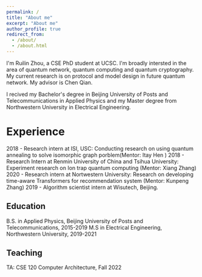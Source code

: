 ```yaml
---
permalink: /
title: "About me"
excerpt: "About me"
author_profile: true
redirect_from: 
  - /about/
  - /about.html
---
```


I'm Ruilin Zhou, a CSE PhD student at UCSC. I'm broadly intersted in the area of quantum network, quantum computing and quantum cryptography. My current research is on protocol and model design in future quantum network. My advisor is Chen Qian. 

I recived my Bachelor's degree in Beijing University of Posts and Telecommunications in Applied Physics and my Master degree from Northwestern University in Electrical Engineering. 


Experience
======
2018 - Research intern at ISI, USC: Conducting research on using quantum annealing to solve isomorphic graph porblem(Mentor: Itay Hen ) 
2018 - Research Intern at Renmin University of China and Tsihua University: Experiment research on Ion trap quantum computing (Mentor: Xiang Zhang)
2020 - Research intern at Nortwestern University: Research on developing 
time-aware Transformers for recommendation system (Mentor: Kunpeng Zhang)
2019 - Algorithm scientist intern at Wisutech, Beijing. 

Education
------
 B.S. in Applied Physics, Beijing University of Posts and Telecommunications, 2015-2019
 M.S in Electrical Engineering, Northwestern University, 2019-2021

Teaching 
------
TA: CSE 120 Computer Architecture, Fall 2022


